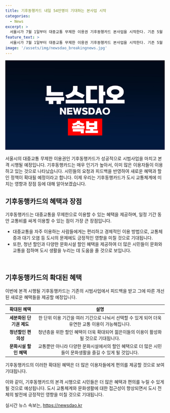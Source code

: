 ```yaml
---
title: 기후동행카드 내일 54만명이 기대하는 본사업 시작
categories:
  - News
excerpt: >
  서울시가 7월 1일부터 대중교통 무제한 이용권 기후동행카드 본사업을 시작한다. 기존 5월 말 기준으로 약 142만장이 판매되었고, 하루평균 54만명이 이용 중이며, 시민 요청사항과 청년할인, 문화시설 할인 혜택을 반영한 다양한 혜택을 제공한다.
feature_text: >
  서울시가 7월 1일부터 대중교통 무제한 이용권 기후동행카드 본사업을 시작한다. 기존 5월 말 기준으로 약 142만장이 판매되었고, 하루평균 54만명이 이용 중이며, 시민 요청사항과 청년할인, 문화시설 할인 혜택을 반영한 다양한 혜택을 제공한다.
image: '/assets/img/newsdao_breakingnews.jpg'
---
```


<p><img src="/assets/img/newsdao_breakingnews.jpg" alt="pcversion 속보" /></p>

<p>서울시의 대중교통 무제한 이용권인 기후동행카드가 성공적으로 시범사업을 마치고 본격 시행될 예정입니다. 기후동행카드는 매우 인기가 높아서, 이미 많은 이용자들이 이용하고 있는 것으로 나타났습니다. 시민들의 요청과 피드백을 반영하여 새로운 혜택과 할인 정책이 확대될 예정이라고 합니다. 이제 우리는 기후동행카드가 도시 교통체계에 미치는 영향과 장점 등에 대해 알아보겠습니다. </p>

<h2 data-ke-size="size26">기후동행카드의 혜택과 장점</h2>

<p>기후동행카드는 대중교통을 무제한으로 이용할 수 있는 혜택을 제공하며, 일정 기간 동안 교통비를 싸게 이용할 수 있는 점이 가장 큰 장점입니다. </p>

<ul>
<li>대중교통을 자주 이용하는 사람들에게는 편리하고 경제적인 이용 방법으로, 교통체증과 대기 오염 등 도시의 문제에도 긍정적인 영향을 미칠 것으로 기대됩니다. </li>
<li>또한, 청년 할인과 다양한 문화시설 할인 혜택을 제공하여 더 많은 시민들이 문화와 교통을 접하며 도시 생활을 누리는 데 도움을 줄 것으로 보입니다. </li>
</ul>

<p data-ke-size="size16">&nbsp;</p>

<h2 data-ke-size="size26">기후동행카드의 확대된 혜택</h2>

<p>이번에 본격 시행될 기후동행카드는 기존의 시범사업에서 피드백을 받고 그에 따른 개선된 새로운 혜택들을 제공할 예정입니다. </p>

<table>
<thead>
<tr>
<th style="text-align: center;">확대된 혜택</th>
<th style="text-align: center;">설명</th>
</tr>
</thead>
<tbody>
<tr>
<td style="text-align: center;"><b>세분화된 단기권 제도</b></td>
<td style="text-align: center;">한 단위 이용 기간을 여러 기간으로 나눠서 선택할 수 있게 되어 더욱 유연한 교통 이용이 가능해집니다.</td>
</tr>
<tr>
<td style="text-align: center;"><b>청년할인 편의성</b></td>
<td style="text-align: center;">청년층을 위한 할인 혜택이 더욱 확대되어 젊은이들의 이용이 활성화될 것으로 기대됩니다.</td>
</tr>
<tr>
<td style="text-align: center;"><b>문화시설 할인 혜택</b></td>
<td style="text-align: center;">교통뿐만 아니라 다양한 문화시설에서의 할인 혜택으로 더 많은 시민들이 문화생활을 즐길 수 있게 될 것입니다.</td>
</tr>
</tbody>
</table>

<p>기후동행카드의 이러한 확대된 혜택은 더 많은 이용자들에게 편의를 제공할 것으로 보여 기대됩니다. </p>

<p>이와 같이, 기후동행카드의 본격 시행으로 시민들은 더 많은 혜택과 편의를 누릴 수 있게 될 것으로 예상됩니다. 도시 교통체계와 문화생활에 대한 접근성이 향상되면서 도시 전체의 발전에 긍정적인 영향을 미칠 것으로 기대됩니다.</p>
실시간 뉴스 속보는, <a href="https://newsdao.kr" rel="dofollow">https://newsdao.kr</a>


